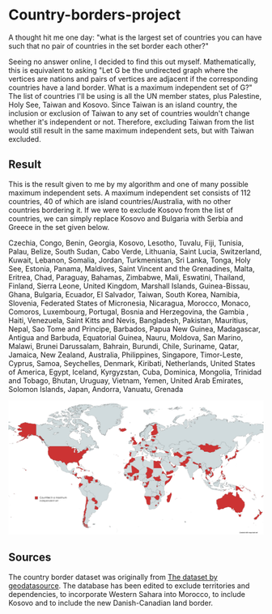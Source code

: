 # Country-borders-project

A thought hit me one day: "what is the largest set of countries you can have such that no pair of countries in the set border each other?"

Seeing no answer online, I decided to find this out myself. Mathematically, this is equivalent to asking "Let G be the undirected graph where the vertices are nations and pairs of vertices are adjacent if the corresponding countries have a land border. What is a maximum independent set of G?" The list of countries I'll be using is all the UN member states, plus Palestine, Holy See, Taiwan and Kosovo. Since Taiwan is an island country, the inclusion or exclusion of Taiwan to any set of countries wouldn't change whether it's independent or not. Therefore, excluding Taiwan from the list would still result in the same maximum independent sets, but with Taiwan excluded.

## Result

This is the result given to me by my algorithm and one of many possible maximum independent sets. A maximum independent set consists of 112 countries, 40 of which are island countries/Australia, with no other countries bordering it. If we were to exclude Kosovo from the list of countries, we can simply replace Kosovo and Bulgaria with Serbia and Greece in the set given below.

Czechia, Congo, Benin, Georgia, Kosovo, Lesotho, Tuvalu, Fiji, Tunisia, Palau, Belize, South Sudan, Cabo Verde, Lithuania, Saint Lucia, Switzerland, Kuwait, Lebanon, Somalia, Jordan, Turkmenistan, Sri Lanka, Tonga, Holy See, Estonia, Panama, Maldives, Saint Vincent and the Grenadines, Malta, Eritrea, Chad, Paraguay, Bahamas, Zimbabwe, Mali, Eswatini, Thailand, Finland, Sierra Leone, United Kingdom, Marshall Islands, Guinea-Bissau, Ghana, Bulgaria, Ecuador, El Salvador, Taiwan, South Korea, Namibia, Slovenia, Federated States of Micronesia, Nicaragua, Morocco, Monaco, Comoros, Luxembourg, Portugal, Bosnia and Herzegovina, the Gambia , Haiti, Venezuela, Saint Kitts and Nevis, Bangladesh, Pakistan, Mauritius, Nepal, Sao Tome and Principe, Barbados, Papua New Guinea, Madagascar, Antigua and Barbuda, Equatorial Guinea, Nauru, Moldova, San Marino, Malawi, Brunei Darussalam, Bahrain, Burundi, Chile, Suriname, Qatar, Jamaica, New Zealand, Australia, Philippines, Singapore, Timor-Leste, Cyprus, Samoa, Seychelles, Denmark, Kiribati, Netherlands, United States of America, Egypt, Iceland, Kyrgyzstan, Cuba, Dominica, Mongolia, Trinidad and Tobago, Bhutan, Uruguay, Vietnam, Yemen, United Arab Emirates, Solomon Islands, Japan, Andorra, Vanuatu, Grenada

![A maximum independent set of countries of the world](MapChart_Map.png)

## Sources

The country border dataset was originally from [The dataset by geodatasource](https://github.com/geodatasource/country-borders).
The database has been edited to exclude territories and dependencies, to incorporate Western Sahara into Morocco, to include Kosovo and to include the new Danish-Canadian land border.
